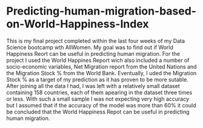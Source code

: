 # Predicting-human-migration-based-on-World-Happiness-Index
This is my final project completed within the last four weeks of my Data Science bootcamp wth AllWomen. My goal was to find out if World Happiness Reort can be useful in predicting human migration. For the project I used the World Happines Report wich also included a number of socio-economic variables, Net Migration report from the United Nations and the Migration Stock % from the World Bank. Eventually, I uded the Migration Stock % as a target of my prediction as it has proven to be more sutable. After joining all the data I had, I was left with a relatively small dataset containing 158 countries, each of them apearing in the dataset three times or less. With such a small sample I was not expecting very high accuracy but I assumed that if the accuracy of the model was more than 60% it could be concluded that the World Happiness Repot can be useful in predicting human migration.

